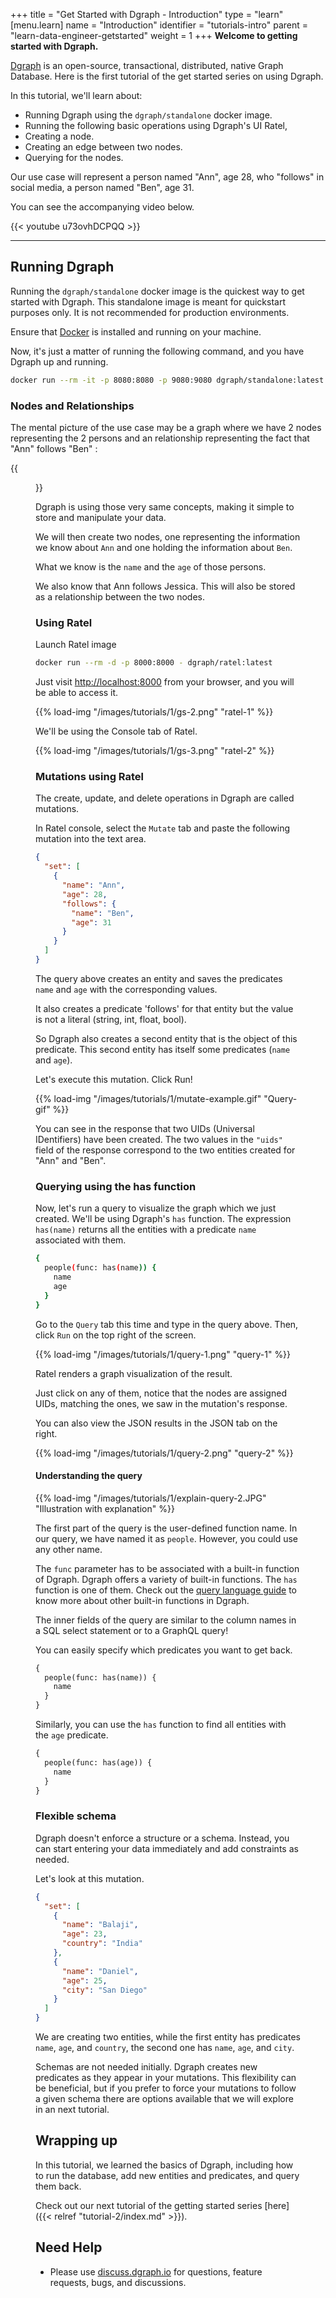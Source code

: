 +++
title = "Get Started with Dgraph - Introduction"
type = "learn"
[menu.learn]
  name = "Introduction"
  identifier = "tutorials-intro"
  parent = "learn-data-engineer-getstarted"
  weight = 1
+++
**Welcome to getting started with Dgraph.**

[Dgraph](https://dgraph.io) is an open-source, transactional, distributed, native Graph Database. Here is the first tutorial of the get started series on using Dgraph.

In this tutorial, we'll learn about:

- Running Dgraph using the `dgraph/standalone` docker image.
- Running the following basic operations using Dgraph's UI Ratel,
 - Creating a node.
 - Creating an edge between two nodes.
 - Querying for the nodes.

Our use case will represent a person named "Ann", age 28, who "follows" in social media, a person named "Ben", age 31.

You can see the accompanying video below.

{{< youtube u73ovhDCPQQ >}}

---

## Running Dgraph

Running the `dgraph/standalone` docker image is the quickest way to get started with Dgraph.
This standalone image is meant for quickstart purposes only.
It is not recommended for production environments.

Ensure that [Docker](https://docs.docker.com/install/) is installed and running on your machine.

Now, it's just a matter of running the following command, and you have Dgraph up and running.

```sh
docker run --rm -it -p 8080:8080 -p 9080:9080 dgraph/standalone:latest
```

### Nodes and Relationships

The mental picture of the use case may be a graph where we have 2 nodes representing the 2 persons and an relationship representing the fact that "Ann" follows "Ben" :


{{<figure class="medium image" src="/images/tutorials/1/gs-1.png" title="A simple graph" alt="A simple graph">}}

Dgraph is using those very same concepts, making it simple to store and manipulate your data.

We will then create two nodes, one representing the information we know about `Ann` and one holding the information about `Ben`.

What we know is the `name` and the `age` of those persons.

We also know that Ann follows Jessica. This will also be stored as a relationship between the two nodes.

### Using Ratel
Launch Ratel image

```sh
docker run --rm -d -p 8000:8000 - dgraph/ratel:latest
```


Just visit [http://localhost:8000](http://localhost:8000) from your browser, and you will be able to access it.

{{% load-img "/images/tutorials/1/gs-2.png" "ratel-1" %}}

We'll be using the Console tab of Ratel.

{{% load-img "/images/tutorials/1/gs-3.png" "ratel-2" %}}

### Mutations using Ratel

The create, update, and delete operations in Dgraph are called mutations.


In Ratel console, select the `Mutate` tab and paste the following mutation into the text area.

```json
{
  "set": [
    {
      "name": "Ann",
      "age": 28,
      "follows": {
        "name": "Ben",
        "age": 31
      }
    }
  ]
}
```

The query above creates an entity and saves the predicates `name` and `age` with the corresponding values.

It also creates a predicate 'follows' for that entity but the value is not a literal (string, int, float, bool).

So Dgraph also creates a second entity that is the object of this predicate. This second entity has itself some predicates (`name` and `age`).


Let's execute this mutation. Click Run!

{{% load-img "/images/tutorials/1/mutate-example.gif" "Query-gif" %}}

You can see in the response that two UIDs (Universal IDentifiers) have been created.
The two values in the `"uids"` field of the response correspond
to the two entities created for "Ann" and "Ben".

### Querying using the has function

Now, let's run a query to visualize the graph which we just created.
We'll be using Dgraph's `has` function.
The expression `has(name)` returns all the entities with a predicate `name` associated with them.

```sh
{
  people(func: has(name)) {
    name
    age
  }
}
```

Go to the `Query` tab this time and type in the query above.
Then, click `Run` on the top right of the screen.

{{% load-img "/images/tutorials/1/query-1.png" "query-1" %}}

Ratel renders a graph visualization of the result.

Just click on any of them, notice that the nodes are assigned UIDs,
matching the ones, we saw in the mutation's response.

You can also view the JSON results in the JSON tab on the right.

{{% load-img "/images/tutorials/1/query-2.png" "query-2" %}}

#### Understanding the query

{{% load-img "/images/tutorials/1/explain-query-2.JPG" "Illustration with explanation" %}}

The first part of the query is the user-defined function name.
In our query, we have named it as `people`. However, you could use any other name.

The `func` parameter has to be associated with a built-in function of Dgraph.
Dgraph offers a variety of built-in functions. The `has` function is one of them.
Check out the [query language guide](https://dgraph.io/docs/query-language) to know more about other built-in functions in Dgraph.

The inner fields of the query are similar to the column names in a SQL select statement or to a GraphQL query!

You can easily specify which predicates you want to get back.

```graphql
{
  people(func: has(name)) {
    name
  }
}
```

Similarly, you can use the `has` function to find all entities with the `age` predicate.

```graphql
{
  people(func: has(age)) {
    name
  }
}
```

### Flexible schema

Dgraph doesn't enforce a structure or a schema. Instead, you can start entering
your data immediately and add constraints as needed.

Let's look at this mutation.

```json
{
  "set": [
    {
      "name": "Balaji",
      "age": 23,
      "country": "India"
    },
    {
      "name": "Daniel",
      "age": 25,
      "city": "San Diego"
    }
  ]
}
```

We are creating two entities, while the first entity has predicates `name`, `age`, and `country`,
the second one has `name`, `age`, and `city`.

Schemas are not needed initially. Dgraph creates
new predicates as they appear in your mutations.
This flexibility can be beneficial, but if you prefer to force your
mutations to follow a given schema there are options available that
we will explore in an next tutorial.

## Wrapping up

In this tutorial, we learned the basics of Dgraph, including how to
run the database, add new entities and predicates, and query them
back.


Check out our next tutorial of the getting started series [here]({{< relref "tutorial-2/index.md" >}}).

## Need Help

* Please use [discuss.dgraph.io](https://discuss.dgraph.io) for questions, feature requests, bugs, and discussions.
